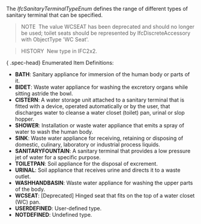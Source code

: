 ﻿The _IfcSanitaryTerminalTypeEnum_ defines the range of different types of sanitary terminal that can be specified.

> NOTE&nbsp; The value WCSEAT has been deprecated and should no longer be used; toilet seats should be represented by IfcDiscreteAccessory with ObjectType 'WC Seat'.

> HISTORY&nbsp; New type in IFC2x2.

{ .spec-head}
Enumerated Item Definitions:

* **BATH**: Sanitary appliance for immersion of the human body or parts of it.
* **BIDET**: Waste water appliance for washing the excretory organs while sitting astride the bowl.
* **CISTERN**: A water storage unit attached to a sanitary terminal that is fitted with a device, operated automatically or by the user, that discharges water to cleanse a water closet (toilet) pan, urinal or slop hopper.
* **SHOWER**: Installation or waste water appliance that emits a spray of water to wash the human body.
* **SINK**: Waste water appliance for receiving, retaining or disposing of domestic, culinary, laboratory or industrial process liquids.
* **SANITARYFOUNTAIN**: A sanitary terminal that provides a low pressure jet of water for a specific purpose.
* **TOILETPAN**: Soil appliance for the disposal of excrement.
* **URINAL**: Soil appliance that receives urine and directs it to a waste outlet.
* **WASHHANDBASIN**: Waste water appliance for washing the upper parts of the body.
* **WCSEAT**: [Deprecated] Hinged seat that fits on the top of a water closet (WC) pan.
* **USERDEFINED**: User-defined type.
* **NOTDEFINED**: Undefined type.